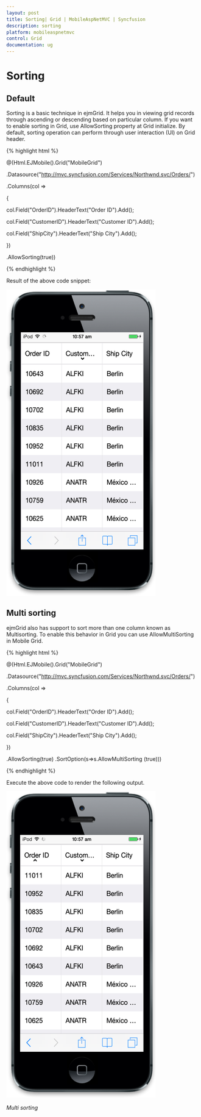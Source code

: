 ```yaml
---
layout: post
title: Sorting| Grid | MobileAspNetMVC | Syncfusion
description: sorting
platform: mobileaspnetmvc
control: Grid
documentation: ug
---
```


# Sorting

## Default 

Sorting is a basic technique in ejmGrid. It helps you in viewing grid records through ascending or descending based on particular column. If you want to enable sorting in Grid, use AllowSorting property at Grid initialize. By default, sorting operation can perform through user interaction (UI) on Grid header.

{% highlight html %}

@(Html.EJMobile().Grid<object>("MobileGrid")

.Datasource("http://mvc.syncfusion.com/Services/Northwnd.svc/Orders/")

.Columns(col =>

{

col.Field("OrderID").HeaderText("Order ID").Add();

col.Field("CustomerID").HeaderText("Customer ID").Add();

col.Field("ShipCity").HeaderText("Ship City").Add();

})

.AllowSorting(true))

{% endhighlight %}

Result of the above code snippet:


![16](Sorting_images/Sorting_img1.png)


## Multi sorting 

ejmGrid also has support to sort more than one column known as Multisorting. To enable this behavior in Grid you can use AllowMultiSorting in Mobile Grid. 

{% highlight html %}

@(Html.EJMobile().Grid<object>("MobileGrid")

.Datasource("http://mvc.syncfusion.com/Services/Northwnd.svc/Orders/")

.Columns(col =>

{

col.Field("OrderID").HeaderText("Order ID").Add();

col.Field("CustomerID").HeaderText("Customer ID").Add();

col.Field("ShipCity").HeaderText("Ship City").Add();

})

.AllowSorting(true)
.SortOption(s=>s.AllowMultiSorting (true)))

{% endhighlight %}

Execute the above code to render the following output.

![17](Sorting_images/Sorting_img2.png)

_Multi sorting_


